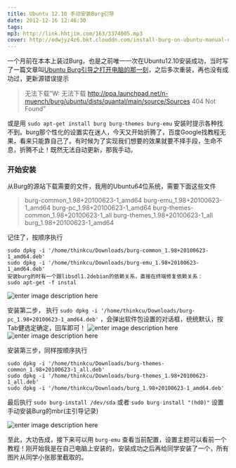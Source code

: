 ```yaml
---
title: Ubuntu 12.10 手动安装Burg引导
date: 2012-12-16 12:46:30
tags:
mp3: http://link.hhtjim.com/163/3374005.mp3
cover: http://odwjyz4z6.bkt.clouddn.com/install-burg-on-ubuntu-manual-coverb5bf2b4ebe345f1264a3659720b1d9f9.jpg
---
```


一个月前在本本上装过Burg，也是之前唯一一次在Ubuntu12.10安装成功，当时写了一篇文章叫[Ubuntu Burg引导之打开电脑的那一刻](http://fech.in/2012/install-burg-on-ubuntu/)，之后多次重装，再也没有成功过，更新源错误提示

> 无法下载“W: 无法下载 http://ppa.launchpad.net/n-muench/burg/ubuntu/dists/quantal/main/source/Sources 404 Not Found”

或是用 `sudo apt-get install burg burg-themes burg-emu` 安装时提示各种找不到。burg那个性化的设置实在迷人，今天又开始折腾了，百度Google找教程无果，看来只能靠自己了。有时候为了实现我们想要的效果就要不择手段，生命不息，折腾不止！既然无法自动更新，那我手动。

### 开始安装
从Burg的源站下载需要的文件，我用的Ubuntu64位系统，需要下面这些文件
> burg-common_1.98+20100623-1_amd64
> burg-emu_1.98+20100623-1_amd64
> burg-pc_1.98+20100623-1_amd64
> burg-themes-common_1.98+20100623-1_all
> burg-themes_1.98+20100623-1_all
> burg_1.98+20100623-1_amd64

记住了，按顺序执行
```
sudo dpkg -i '/home/thinkcu/Downloads/burg-common_1.98+20100623-1_amd64.deb'
sudo dpkg -i '/home/thinkcu/Downloads/burg-emu_1.98+20100623-1_amd64.deb'
安装burg的时有一个跟libsdl1.2debian的依赖关系，直接在终端修复依赖关系：
sudo apt-get -f instal
```
![enter image description here](http://odwjyz4z6.bkt.clouddn.com/install-burg-on-ubuntu-manual1.jpg)

安装第二步， 执行 `sudo dpkg -i '/home/thinkcu/Downloads/burg-pc_1.98+20100623-1_amd64.deb'` ，会弹出软件包设置的对话框，统统默认，按Tab健选定确定，回车即可！
![enter image description here](http://odwjyz4z6.bkt.clouddn.com/install-burg-on-ubuntu-manual2.jpg)
![enter image description here](http://odwjyz4z6.bkt.clouddn.com/install-burg-on-ubuntu-manual3.jpg)

安装第三步，同样按顺序执行
```
sudo dpkg -i '/home/thinkcu/Downloads/burg-themes-common_1.98+20100623-1_all.deb'
sudo dpkg -i '/home/thinkcu/Downloads/burg-themes_1.98+20100623-1_all.deb'
sudo dpkg -i '/home/thinkcu/Downloads/burg_1.98+20100623-1_amd64.deb'
```
最后执行 `sudo burg-install /dev/sda` 或者 `sudo burg-install "(hd0)"` 设置手动安装Burg的mbr(主引导记录)

![enter image description here](http://odwjyz4z6.bkt.clouddn.com/install-burg-on-ubuntu-manual4.jpg)

至此，大功告成，接下来可以用 `burg-emu` 查看当前配置，设置主题可以看前一个教程！刚开始我是在自己电脑上安装的，安装成功之后再给同学安装了一个，所有图片从同学小张那里截取的。
